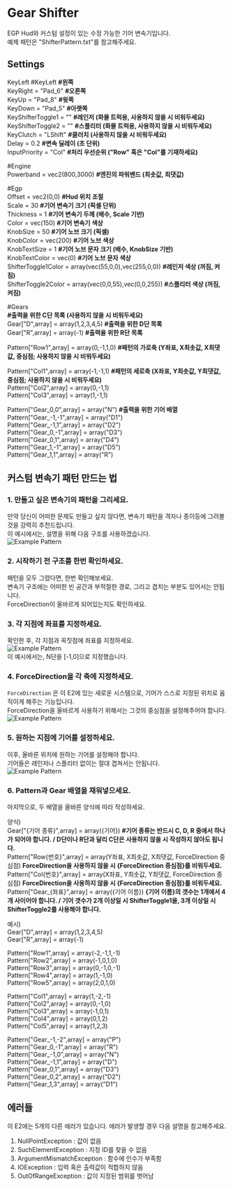 # Gear Shifter
EGP Hud와 커스텀 설정이 있는 수정 가능한 기어 변속기입니다.  
예제 패턴은 "ShifterPattern.txt"를 참고해주세요.

## Settings
KeyLeft #KeyLeft                                      **#왼쪽**  
KeyRight = "Pad_6"                                    **#오른쪽**  
KeyUp = "Pad_8"                                       **#윗쪽**  
KeyDown = "Pad_5"                                     **#아랫쪽**  
KeyShifterToggle1 = ""                                **#레인저 (화물 트럭용, 사용하지 않을 시 비워두세요)**  
KeyShifterToggle2 = ""                                **#스플리터 (화물 트럭용, 사용하지 않을 시 비워두세요)**  
KeyClutch = "LShift"                                  **#클러치 (사용하지 않을 시 비워두세요)**  
Delay = 0.2                                           **#변속 딜레이 (초 단위)**  
InputPriority = "Col"                                 **#처리 우선순위 ("Row" 혹은 "Col"를 기재하세요)**  

#Engine  
Powerband = vec2(800,3000)                            **#엔진의 파워밴드 (최솟값, 최댓값)**  

#Egp  
Offset = vec2(0,0)                                    **#Hud 위치 조절**  
Scale = 30                                            **#기어 변속기 크기 (픽셀 단위)**  
Thickness = 1                                         **#기어 변속기 두께 (배수, Scale 기반)**  
Color = vec(150)                                      **#기어 변속기 색상**  
KnobSize = 50                                         **#기어 노브 크기 (픽셀)**  
KnobColor = vec(200)                                  **#기어 노브 색상**  
KnobTextSize = 1                                      **#기어 노브 문자 크기 (배수, KnobSize 기반)**  
KnobTextColor = vec(0)                                **#기어 노브 문자 색상**  
ShifterToggle1Color = array(vec(55,0,0),vec(255,0,0)) **#레인저 색상 (꺼짐, 켜짐)**  
ShifterToggle2Color = array(vec(0,0,55),vec(0,0,255)) **#스플리터 색상 (꺼짐, 켜짐)**  

#Gears  
                                                      **#출력을 위한 C단 목록 (사용하지 않을 시 비워두세요)**  
Gear["D",array] = array(1,2,3,4,5)                    **#출력을 위한 D단 목록**  
Gear["R",array] = array(-1)                           **#출력을 위한 R단 목록**  

Pattern["Row1",array] = array(0,-1,1,0)               **#패턴의 가로축 (Y좌표, X최솟값, X최댓값, 중심점; 사용하지 않을 시 비워두세요)**  

Pattern["Col1",array] = array(-1,-1,1)                **#패턴의 세로축 (X좌표, Y최솟값, Y최댓값, 중심점; 사용하지 않을 시 비워두세요)**  
Pattern["Col2",array] = array(0,-1,1)  
Pattern["Col3",array] = array(1,-1,1)  

Pattern["Gear_0,0",array] = array("N")                **#출력을 위한 기어 배열**  
Pattern["Gear_-1,-1",array] = array("D1")  
Pattern["Gear_-1,1",array] = array("D2")  
Pattern["Gear_0,-1",array] = array("D3")  
Pattern["Gear_0,1",array] = array("D4")  
Pattern["Gear_1,-1",array] = array("D5")  
Pattern["Gear_1,1",array] = array("R")  

## 커스텀 변속기 패턴 만드는 법
### 1. 만들고 싶은 변속기의 패턴을 그리세요.
만약 당신이 어떠한 문제도 만들고 싶지 않다면, 변속기 패턴을 격자나 종이등에 그려볼 것을 강력히 추천드립니다.  
이 예시에서는, 설명을 위해 다음 구조를 사용하겠습니다.  
![Example Pattern](/GearShifter/image/PatternEx01.png "설명을 위한 예시 패턴")
### 2. 시작하기 전 구조를 한번 확인하세요.
패턴을 모두 그렸다면, 한번 확인해보세요.  
변속기 구조에는 어떠한 빈 공간과 부적절한 경로, 그리고 겹치는 부분도 있어서는 안됩니다.  
ForceDirection이 올바르게 되어있는지도 확인하세요.  
### 3. 각 지점에 좌표를 지정하세요.
확인한 후, 각 지점과 꼭짓점에 좌표를 지정하세요.  
![Example Pattern](/GearShifter/image/PatternEx02.png "설명을 위한 예시 패턴")  
이 예시에서는, N단을 [-1,0]으로 지정했습니다.  
### 4. ForceDirection을 각 축에 지정하세요.
`ForceDirection` 은 이 E2에 있는 새로운 시스템으로, 기어가 스스로 지정된 위치로 움직이게 해주는 기능입니다.  
ForceDirection을 올바르게 사용하기 위해서는 그것의 중심점을 설정해주어야 합니다.  
![Example Pattern](/GearShifter/image/PatternEx03.png "설명을 위한 예시 패턴")
### 5. 원하는 지점에 기어를 설정하세요.
이후, 올바른 위치에 원하는 기어를 설정해야 합니다.  
기어들은 레인저나 스플리터 없이는 절대 겹쳐서는 안됩니다.  
![Example Pattern](/GearShifter/image/PatternEx04.png "설명을 위한 예시 패턴")
### 6. Pattern과 Gear 배열을 채워넣으세요.
마지막으로, 두 배열을 올바른 양식에 따라 작성하세요.  

양식)  
Gear["{기어 종류}",array] = array({기어}) **#기어 종류는 반드시 C, D, R 중에서 하나가 되어야 합니다. / D단이나 R단과 달리 C단은 사용하지 않을 시 작성하지 않아도 됩니다.**  
Pattern["Row{번호}",array] = array(Y좌표, X최솟값, X최댓값, ForceDirection 중심점) **ForceDirection을 사용하지 않을 시 {ForceDirection 중심점}를 비워두세요.**  
Pattern["Col{번호}",array] = array(X좌표, Y최솟값, Y최댓값, ForceDirection 중심점) **ForceDirection을 사용하지 않을 시 {ForceDirection 중심점}를 비워두세요.**  
Pattern["Gear_{좌표}",array] = array({기어 이름}) **{기어 이름}의 갯수는 1개에서 4개 사이어야 합니다. / 기어 갯수가 2개 이상일 시 ShifterToggle1을, 3개 이상일 시 ShifterToggle2를 사용해야 합니다.**  

예시)  
Gear["D",array] = array(1,2,3,4,5)  
Gear["R",array] = array(-1)  

Pattern["Row1",array] = array(-2,-1,1,-1)  
Pattern["Row2",array] = array(-1,0,1,0)  
Pattern["Row3",array] = array(0,-1,0,-1)  
Pattern["Row4",array] = array(1,-1,0)  
Pattern["Row5",array] = array(2,0,1,0)  

Pattern["Col1",array] = array(1,-2,-1)  
Pattern["Col2",array] = array(0,-1,0)  
Pattern["Col3",array] = array(-1,0,1)  
Pattern["Col4",array] = array(0,1,2)  
Pattern["Col5",array] = array(1,2,3)  

Pattern["Gear_-1,-2",array] = array("P")  
Pattern["Gear_0,-1",array] = array("R")  
Pattern["Gear_-1,0",array] = array("N")  
Pattern["Gear_-1,1",array] = array("D")  
Pattern["Gear_0,1",array] = array("D3")  
Pattern["Gear_0,2",array] = array("D2")  
Pattern["Gear_1,3",array] = array("D1")  

## 에러들
이 E2에는 5개의 다른 에러가 있습니다. 에러가 발생할 경우 다음 설명을 참고해주세요.  
1. NullPointException : 값이 없음
2. SuchElementException : 지정 ID를 찾을 수 없음
3. ArgumentMismatchException : 함수에 인수가 부족함
4. IOException : 입력 혹은 출력값이 적합하지 않음
5. OutOfRangeException : 값이 지정된 범위를 벗어남
